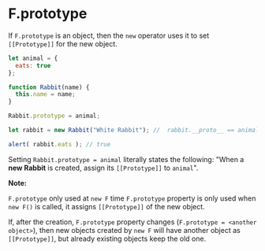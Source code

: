 # F.prototype

If `F.prototype` is an object, then the `new` operator uses it to set `[[Prototype]]` for the new object.

```js
let animal = {
  eats: true
};

function Rabbit(name) {
  this.name = name;
}

Rabbit.prototype = animal;

let rabbit = new Rabbit("White Rabbit"); //  rabbit.__proto__ == animal

alert( rabbit.eats ); // true
```

Setting `Rabbit.prototype = animal` literally states the following: "When a **new Rabbit** is created, assign its `[[Prototype]]` to `animal`".

**Note:**

`F.prototype` only used at `new F` time
`F.prototype` property is only used when `new F()` is called, it assigns `[[Prototype]]` of the new object.

If, after the creation, `F.prototype` property changes (`F.prototype = <another object>`), then new objects created by `new F` will have another object as `[[Prototype]]`, but already existing objects keep the old one.
